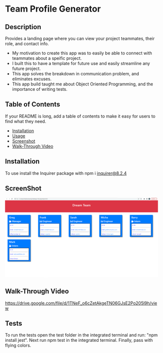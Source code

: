 # Team Profile Generator

## Description

Provides a landing page where you can view your project teammates, their role, and contact info.

- My motivation to create this app was to easily be able to connect with teammates about a speific project.
- I built this to have a template for future use and easily streamline any future project.
- This app solves the breakdown in communication problem, and eliminates excuses.
- This app build taught me about Object Oriented Programming, and the importance of writing tests.

## Table of Contents 

If your README is long, add a table of contents to make it easy for users to find what they need.

- [Installation](#installation)
- [Usage](#usage)
- [Screenshot](#screenshot)
- [Walk-Through Video](#walk-through-video)


## Installation

To use install the Inquirer package with
    npm i inquirer@8.2.4


## ScreenShot

![Screenshot](assets/screenshot.png)
    
## Walk-Through Video

https://drive.google.com/file/d/1TNeF_o6cZetAkgeTN06GJsE2Po205l9h/view

## Tests

To run the tests open the test folder in the integrated terminal and run: "npm install jest".
Next run npm test in the integrated terminal.
Finally, pass with flying colors.